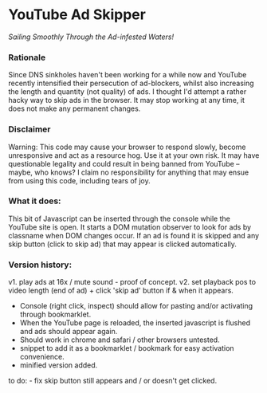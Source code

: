 # YouTube Ad Skipper 
*Sailing Smoothly Through the Ad-infested Waters!*

### Rationale 
Since DNS sinkholes haven't been working for a while now and YouTube recently intensified their persecution 
of ad-blockers, whilst also increasing the length and quantity (not quality) of ads. I thought I'd attempt a rather hacky way to skip ads in the browser. It may stop working at any time, it does not make any permanent changes.

### Disclaimer
Warning: This code may cause your browser to respond slowly, become unresponsive and act as a resource hog. Use it at your own risk. It may have questionable legality and could result in being banned from YouTube – maybe, who knows? I claim no responsibility for anything that may ensue from using this code, including tears of joy. 

### What it does: 
This bit of Javascript can be inserted through the console while the YouTube site is open.
It starts a DOM mutation observer to look for ads by classname when DOM changes occur. 
If an ad is found it is skipped and any skip button (click to skip ad) that may appear is clicked
automatically.  

### Version history:
v1. play ads at 16x / mute sound - proof of concept.
v2. set playback pos to video length (end of ad) + click 'skip ad' button if & when it appears.

- Console (right click, inspect) should allow for pasting and/or activating through bookmarklet.
- When the YouTube page is reloaded, the inserted javascript is flushed and ads should appear again.
- Should work in chrome and safari / other browsers untested. 
- snippet to add it as a bookmarklet / bookmark for easy activation convenience.
- minified version added.

to do: - fix skip button still appears and / or doesn't get clicked.
